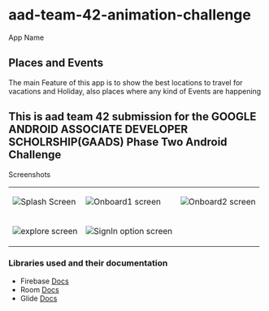 # aad-team-42-animation-challenge


App Name
## Places and Events
The main Feature of this app is to show the best locations to travel for vacations and Holiday, also places where any kind of 
Events are happening

## This is aad team 42 submission for the GOOGLE ANDROID ASSOCIATE DEVELOPER SCHOLRSHIP(GAADS) Phase Two Android Challenge

Screenshots
<table>
<tr>
<td>

![Splash Screen](https://github.com/Ukejee/aad-team-42-animation-challenge/blob/deploy/screenshots/splash.png)

</td>
<td>


![Onboard1 screen](https://github.com/Ukejee/aad-team-42-animation-challenge/blob/deploy/screenshots/onboard2.png)

</td>
<td>

![Onboard2 screen](https://github.com/Ukejee/aad-team-42-animation-challenge/blob/deploy/screenshots/Onboard1.png)

</td>
</tr>

<tr>
<td>

![explore screen](https://github.com/Ukejee/aad-team-42-animation-challenge/blob/deploy/screenshots/Explore.png)

</td>
<td>


![SignIn option screen](https://github.com/Ukejee/aad-team-42-animation-challenge/blob/deploy/screenshots/chooseSignIn.png)

</td>
</tr>
</table>

### Libraries used and their documentation

- Firebase [Docs](https://firebase.google.com/docs/android/)
- Room [Docs](https://developer.android.com/reference/android/arch/persistence/room/Room/)
- Glide [Docs](https://github.com/bumptech/glide)
